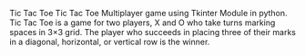 Tic Tac Toe
Tic Tac Toe Multiplayer game using Tkinter Module in python. Tic Tac Toe is a game for two players, X and O who take turns marking spaces in 3×3 grid. The player who succeeds in placing three of their marks in a diagonal, horizontal, or vertical row is the winner.